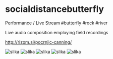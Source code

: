 # socialdistancebutterfly
Performance / Live Stream #butterfly #rock #river

Live audio composition employing field recordings

http://rizom.si/pocrnjic-canning/

![slika]()
![slika]()
![slika]()
![slika]()
![slika]()
